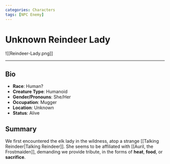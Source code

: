 ```yaml
---
categories: Characters
tags: [NPC Enemy]
---
```

# Unknown Reindeer Lady

![[Reindeer-Lady.png]]

---

## Bio
- **Race**: Human?
- **Creature Type**: Humanoid
- **Gender/Pronouns**:  She/Her
- **Occupation**: Mugger
- **Location**: Unknown
- **Status**: Alive

## Summary
We first encountered the elk lady in the wildness, atop a strange [[Talking Reindeer|Talking Reindeer]]. She seems to be affiliated with [[Auril, the Frostmaiden]], demanding we provide tribute, in the forms of **heat**, **food**, or **sacrifice**.